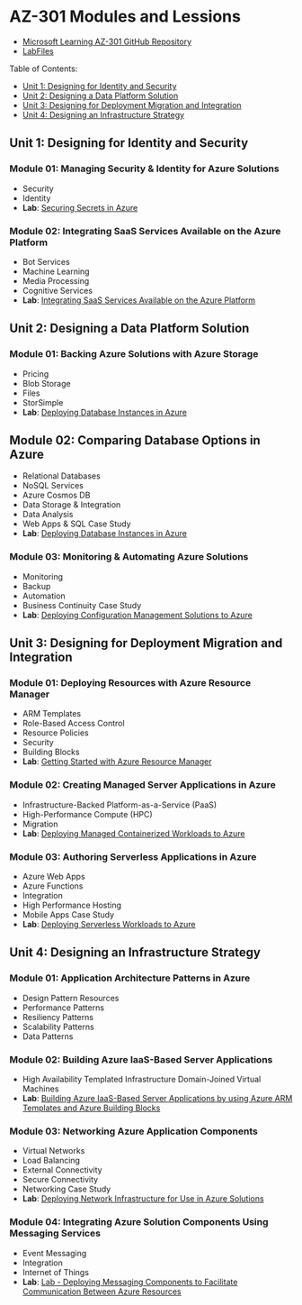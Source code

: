 # AZ-301 Modules and Lessions


* [Microsoft Learning AZ-301 GitHub Repository](https://github.com/MicrosoftLearning/AZ-301-MicrosoftAzureArchitectDesign)
* [LabFiles](https://github.com/MicrosoftLearning/AZ-301-MicrosoftAzureArchitectDesign/tree/master/allfiles)

Table of Contents:

* [Unit 1: Designing for Identity and Security](#unit-1-designing-for-identity-and-security)
* [Unit 2: Designing a Data Platform Solution](#unit-2-designing-a-data-platform-solution)
* [Unit 3: Designing for Deployment Migration and Integration](#unit-3-designing-for-deployment-migration-and-integration)
* [Unit 4: Designing an Infrastructure Strategy](#unit-4-designing-an-infrastructure-strategy)

## Unit 1: Designing for Identity and Security

### Module 01: Managing Security & Identity for Azure Solutions

* Security
* Identity
* **Lab**: [Securing Secrets in Azure](https://github.com/MicrosoftLearning/AZ-301-MicrosoftAzureArchitectDesign/blob/master/Instructions/AZ-301T01_Lab_Mod01_Securing%20Secrets%20in%20Azure.md)

### Module 02: Integrating SaaS Services Available on the Azure Platform

* Bot Services
* Machine Learning
* Media Processing
* Cognitive Services
* **Lab**: [Integrating SaaS Services Available on the Azure Platform](https://github.com/MicrosoftLearning/AZ-301-MicrosoftAzureArchitectDesign/blob/master/Instructions/AZ-301T01_Lab_Mod02_Deploying%20Service%20Instances%20as%20Components%20of%20Overall%20Azure%20Solutions.md)

## Unit 2: Designing a Data Platform Solution

### Module 01: Backing Azure Solutions with Azure Storage

* Pricing
* Blob Storage
* Files
* StorSimple
* **Lab**: [Deploying Database Instances in Azure](https://github.com/MicrosoftLearning/AZ-301-MicrosoftAzureArchitectDesign/blob/master/Instructions/AZ-301T02_Lab_Mod02_Deploying%20Database%20Instances%20in%20Azure.md)

## Module 02: Comparing Database Options in Azure

* Relational Databases
* NoSQL Services
* Azure Cosmos DB
* Data Storage & Integration
* Data Analysis
* Web Apps & SQL Case Study
* **Lab**: [Deploying Database Instances in Azure](https://github.com/MicrosoftLearning/AZ-301-MicrosoftAzureArchitectDesign/blob/master/Instructions/AZ-301T02_Lab_Mod02_Deploying%20Database%20Instances%20in%20Azure.md)

### Module 03: Monitoring & Automating Azure Solutions

* Monitoring
* Backup
* Automation
* Business Continuity Case Study
* **Lab**: [Deploying Configuration Management Solutions to Azure](https://github.com/MicrosoftLearning/AZ-301-MicrosoftAzureArchitectDesign/blob/master/Instructions/AZ-301T02_Lab_Mod03_Deploying%20Configuration%20Management%20solutions%20to%20Azure.md)

## Unit 3: Designing for Deployment Migration and Integration

### Module 01: Deploying Resources with Azure Resource Manager

* ARM Templates
* Role-Based Access Control
* Resource Policies
* Security
* Building Blocks
* **Lab**: [Getting Started with Azure Resource Manager](https://github.com/MicrosoftLearning/AZ-301-MicrosoftAzureArchitectDesign/blob/master/Instructions/AZ-301T03_Lab_Mod01_Getting%20Started%20with%20Azure%20Resource%20Manager%20Templates.md)

### Module 02: Creating Managed Server Applications in Azure

* Infrastructure-Backed Platform-as-a-Service (PaaS)
* High-Performance Compute (HPC)
* Migration
* **Lab**: [Deploying Managed Containerized Workloads to Azure](https://github.com/MicrosoftLearning/AZ-301-MicrosoftAzureArchitectDesign/blob/master/Instructions/AZ-301T03_Lab_Mod02_Deploying%20Managed%20Containerized%20Workloads%20to%20Azure.md)

### Module 03: Authoring Serverless Applications in Azure

* Azure Web Apps
* Azure Functions
* Integration
* High Performance Hosting
* Mobile Apps Case Study
* **Lab**: [Deploying Serverless Workloads to Azure](https://github.com/MicrosoftLearning/AZ-301-MicrosoftAzureArchitectDesign/blob/master/Instructions/AZ-301T03_Lab_Mod03_Deploying%20Serverless%20Workloads%20to%20Azure.md)

## Unit 4: Designing an Infrastructure Strategy

### Module 01: Application Architecture Patterns in Azure

* Design Pattern Resources
* Performance Patterns
* Resiliency Patterns
* Scalability Patterns
* Data Patterns

### Module 02: Building Azure IaaS-Based Server Applications

* High Availability
Templated Infrastructure
Domain-Joined Virtual Machines
* **Lab**: [Building Azure IaaS-Based Server Applications by using Azure ARM Templates and Azure Building Blocks](https://github.com/MicrosoftLearning/AZ-301-MicrosoftAzureArchitectDesign/blob/master/Instructions/AZ-301T04_Lab_Mod02_Building%20Azure%20IaaS-Based%20Server%20Applications%20by%20using%20ARM.md)

### Module 03: Networking Azure Application Components

* Virtual Networks
* Load Balancing
* External Connectivity
* Secure Connectivity
* Networking Case Study
* **Lab**: [Deploying Network Infrastructure for Use in Azure Solutions](https://github.com/MicrosoftLearning/AZ-301-MicrosoftAzureArchitectDesign/blob/master/Instructions/AZ-301T04_Lab_Mod03_Deploying%20Network%20Infrastructure%20for%20use%20in%20Azure%20Solutions.md)

### Module 04: Integrating Azure Solution Components Using Messaging Services

* Event Messaging
* Integration
* Internet of Things 
* **Lab**: [Lab - Deploying Messaging Components to Facilitate Communication Between Azure Resources](https://github.com/MicrosoftLearning/AZ-301-MicrosoftAzureArchitectDesign/blob/master/Instructions/AZ-301T04_Lab_Mod04_Deploying%20Messaging%20components%20to%20facilitate%20communication%20between%20Azure%20resources.md)

